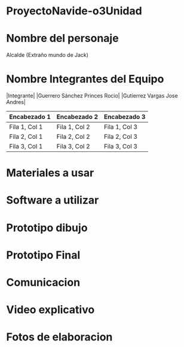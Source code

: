 # ProyectoNavide-o3Unidad

# Nombre del personaje 

Alcalde (Extraño mundo de Jack)

# Nombre Integrantes del Equipo
|Integrante|
|Guerrero Sánchez Princes Rocio|
|Gutierrez Vargas Jose Andres|

| Encabezado 1 | Encabezado 2 | Encabezado 3 |
|--------------|--------------|--------------|
| Fila 1, Col 1 | Fila 1, Col 2 | Fila 1, Col 3 |
| Fila 2, Col 1 | Fila 2, Col 2 | Fila 2, Col 3 |
| Fila 3, Col 1 | Fila 3, Col 2 | Fila 3, Col 3 |


# Materiales a usar

# Software a utilizar

# Prototipo dibujo 

# Prototipo Final 

# Comunicacion 

# Video explicativo 

# Fotos de elaboracion 
